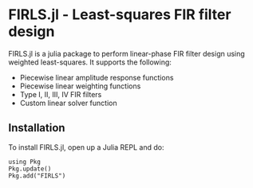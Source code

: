 # FIRLS.jl - Least-squares FIR filter design
FIRLS.jl is a julia package to perform linear-phase FIR filter design using weighted least-squares. It supports the following:
- Piecewise linear amplitude response functions
- Piecewise linear weighting functions
- Type I, II, III, IV FIR filters
- Custom linear solver function

## Installation
To install FIRLS.jl, open up a Julia REPL and do:
```@repl
using Pkg
Pkg.update()
Pkg.add("FIRLS")
```